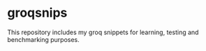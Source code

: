 # groqsnips
This repository includes my groq snippets for learning, testing and benchmarking purposes.
